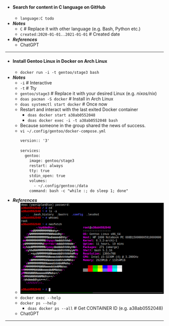 - #### Search for content in C language on GitHub
    - `language:C todo`
- ***Notes***
    - `C` # Replace it with other language (e.g. Bash, Python etc.)
    - `created:2020-01-01..2021-01-01` # Created date
- ***References***
    - ChatGPT
- ---
- #### Install Gentoo Linux in Docker on Arch Linux
    - `docker run -i -t gentoo/stage3 bash`
- ***Notes***
    - `-i` # Interactive
    - `-t` # Tty
    - `gentoo/stage3` # Replace it with your desired Linux (e.g. *nixos/nix*)
    - `doas pacman -S docker` # Install in Arch Linux
    - `doas systemctl start docker` # Once now
    - Restart and interact with the last exited Docker container
        - `doas docker start a38ab0552048`
        - `doas docker exec -i -t a38ab0552048 bash`
    - Because someone in the group shared the news of success.
    - `vi ~/.config/gentoo/docker-compose.yml`
      ```
      version:: '3'
      
      services:
        gentoo:
          image: gentoo/stage3
          restart: always
          tty: true
          stdin_open: true
          volumes:
            - ~/.config/gentoo:/data
          command: bash -c "while :; do sleep 1; done"
      ```
- ***References***
    - ![2023-05-21_18-44.png](./assets/2023-05-21_18-44.png)
    - `docker exec --help`
    - `docker ps --help`
        - `doas docker ps --all` # Get CONTAINER ID (e.g. a38ab0552048)
    - ChatGPT
- ---
